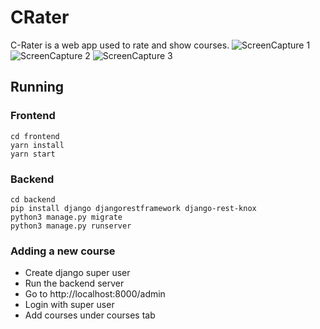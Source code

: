 # CRater
C-Rater is a web app used to rate and show courses. 
![ScreenCapture 1](https://github.com/jijinkh/CRater/blob/main/ScreenCapture/1.gif)
![ScreenCapture 2](https://github.com/jijinkh/CRater/blob/main/ScreenCapture/2.gif)
![ScreenCapture 3](https://github.com/jijinkh/CRater/blob/main/ScreenCapture/3.gif)

## Running

### Frontend

	cd frontend
	yarn install
	yarn start

### Backend

	cd backend
	pip install django djangorestframework django-rest-knox
	python3 manage.py migrate
	python3 manage.py runserver

### Adding a new course
* Create django super user
* Run the backend server
* Go to http://localhost:8000/admin
* Login with super user
* Add courses under courses tab
